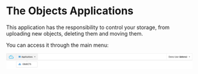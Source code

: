 # The Objects Applications

This application has the responsibility to control your storage, from uploading new objects, deleting them and moving them. 

You can access it through the main menu:

![](assets/webui-objects.png)
